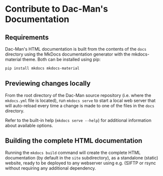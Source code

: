 # Contribute to Dac-Man's Documentation

## Requirements

Dac-Man's HTML documentation is built from the contents of the `docs` directory
using the MkDocs documentation generator with the mkdocs-material theme.
Both can be installed using pip:

```sh
pip install mkdocs mkdocs-material
```

## Previewing changes locally

From the root directory of the Dac-Man source repository
(i.e. where the `mkdocs.yml` file is located),
run `mkdocs serve` to start a local web server that will auto-reload
every time a change is made to one of the files in the `docs` directory.

Refer to the built-in help (`mkdocs serve --help`) for additional information
about available options.

## Building the complete HTML documentation

Running the `mkdocs build` command will create the complete HTML documentation
(by default in the `site` subdirectory),
as a standalone (static) website,
ready to be deployed to any webserver using e.g. (S)FTP or rsync
without requiring any additional dependency.
